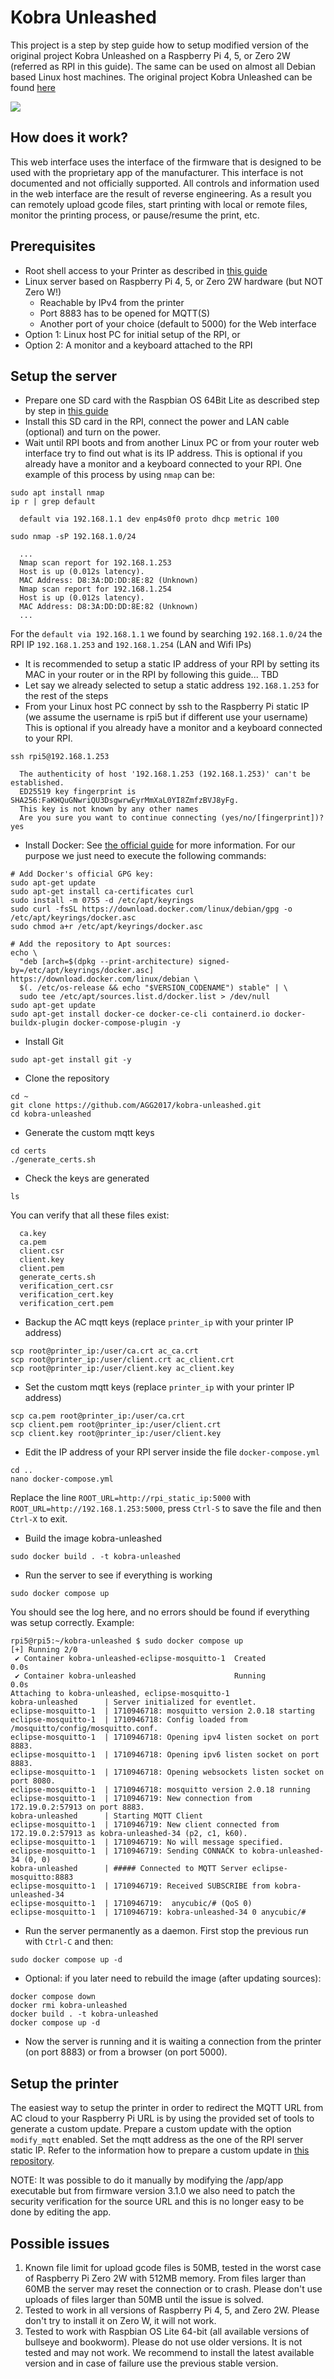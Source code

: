 # Kobra Unleashed

This project is a step by step guide how to setup modified version of the original project Kobra Unleashed on a Raspberry Pi 4, 5, or Zero 2W (referred as RPI in this guide). The same can be used on almost all Debian based Linux host machines. The original project Kobra Unleashed can be found [here](https://github.com/anjomro/kobra-unleashed/)

![](https://raw.githubusercontent.com/AGG2017/kobra-unleashed/master/img/kobra-unleashed-idle.png)

## How does it work?

This web interface uses the interface of the firmware that is designed to be used with the proprietary app of the manufacturer. This interface is not documented and not officially supported. All controls and information used in the web interface are the result of reverse engineering. As a result you can remotely upload gcode files, start printing with local or remote files, monitor the printing process, or pause/resume the print, etc.

## Prerequisites

- Root shell access to your Printer as described in [this guide](ROOT-ACCESS.md)
- Linux server based on Raspberry Pi 4, 5, or Zero 2W hardware (but NOT Zero W!)
  - Reachable by IPv4 from the printer
  - Port 8883 has to be opened for MQTT(S)
  - Another port of your choice (default to 5000) for the Web interface
- Option 1: Linux host PC for initial setup of the RPI, or
- Option 2: A monitor and a keyboard attached to the RPI

## Setup the server

- Prepare one SD card with the Raspbian OS 64Bit Lite as described step by step in [this guide](RASPBIAN-OS.md)
- Install this SD card in the RPI, connect the power and LAN cable (optional) and turn on the power.
- Wait until RPI boots and from another Linux PC or from your router web interface try to find out what is its IP address.
  This is optional if you already have a monitor and a keyboard connected to your RPI.
  One example of this process by using `nmap` can be:

```
sudo apt install nmap
ip r | grep default
```

```
  default via 192.168.1.1 dev enp4s0f0 proto dhcp metric 100
```

```
sudo nmap -sP 192.168.1.0/24
```

```
  ...
  Nmap scan report for 192.168.1.253
  Host is up (0.012s latency).
  MAC Address: D8:3A:DD:DD:8E:82 (Unknown)
  Nmap scan report for 192.168.1.254
  Host is up (0.012s latency).
  MAC Address: D8:3A:DD:DD:8E:82 (Unknown)
  ...
```

For the `default via 192.168.1.1` we found by searching `192.168.1.0/24` the RPI IP `192.168.1.253` and `192.168.1.254` (LAN and Wifi IPs)

- It is recommended to setup a static IP address of your RPI by setting its MAC in your router or in the RPI by following this guide... TBD
- Let say we already selected to setup a static address `192.168.1.253` for the rest of the steps
- From your Linux host PC connect by ssh to the Raspberry Pi static IP (we assume the username is rpi5 but if different use your username)
  This is optional if you already have a monitor and a keyboard connected to your RPI.

```
ssh rpi5@192.168.1.253
```

```
  The authenticity of host '192.168.1.253 (192.168.1.253)' can't be established.
  ED25519 key fingerprint is SHA256:FaKHQuGNwriQU3DsgwrwEyrMmXaL0YI8ZmfzBVJ8yFg.
  This key is not known by any other names
  Are you sure you want to continue connecting (yes/no/[fingerprint])? yes
```

- Install Docker:
  See [the official guide](https://docs.docker.com/engine/install/debian/) for more information.
  For our purpose we just need to execute the following commands:

```
# Add Docker's official GPG key:
sudo apt-get update
sudo apt-get install ca-certificates curl
sudo install -m 0755 -d /etc/apt/keyrings
sudo curl -fsSL https://download.docker.com/linux/debian/gpg -o /etc/apt/keyrings/docker.asc
sudo chmod a+r /etc/apt/keyrings/docker.asc

# Add the repository to Apt sources:
echo \
  "deb [arch=$(dpkg --print-architecture) signed-by=/etc/apt/keyrings/docker.asc] https://download.docker.com/linux/debian \
  $(. /etc/os-release && echo "$VERSION_CODENAME") stable" | \
  sudo tee /etc/apt/sources.list.d/docker.list > /dev/null
sudo apt-get update
sudo apt-get install docker-ce docker-ce-cli containerd.io docker-buildx-plugin docker-compose-plugin -y
```

- Install Git

```
sudo apt-get install git -y
```

- Clone the repository

```
cd ~
git clone https://github.com/AGG2017/kobra-unleashed.git
cd kobra-unleashed
```

- Generate the custom mqtt keys

```
cd certs
./generate_certs.sh
```

- Check the keys are generated

```
ls
```

You can verify that all these files exist:

```
  ca.key
  ca.pem
  client.csr
  client.key
  client.pem
  generate_certs.sh
  verification_cert.csr
  verification_cert.key
  verification_cert.pem
```

- Backup the AC mqtt keys (replace `printer_ip` with your printer IP address)

```
scp root@printer_ip:/user/ca.crt ac_ca.crt
scp root@printer_ip:/user/client.crt ac_client.crt
scp root@printer_ip:/user/client.key ac_client.key
```

- Set the custom mqtt keys (replace `printer_ip` with your printer IP address)

```
scp ca.pem root@printer_ip:/user/ca.crt
scp client.pem root@printer_ip:/user/client.crt
scp client.key root@printer_ip:/user/client.key
```

- Edit the IP address of your RPI server inside the file `docker-compose.yml`

```
cd ..
nano docker-compose.yml
```

Replace the line `ROOT_URL=http://rpi_static_ip:5000` with `ROOT_URL=http://192.168.1.253:5000`, press `Ctrl-S` to save the file and then `Ctrl-X` to exit.

- Build the image kobra-unleashed

```
sudo docker build . -t kobra-unleashed
```

- Run the server to see if everything is working

```
sudo docker compose up
```

You should see the log here, and no errors should be found if everything was setup correctly. Example:

```
rpi5@rpi5:~/kobra-unleashed $ sudo docker compose up
[+] Running 2/0
 ✔ Container kobra-unleashed-eclipse-mosquitto-1  Created                                                                                                                                                     0.0s
 ✔ Container kobra-unleashed                      Running                                                                                                                                                     0.0s
Attaching to kobra-unleashed, eclipse-mosquitto-1
kobra-unleashed      | Server initialized for eventlet.
eclipse-mosquitto-1  | 1710946718: mosquitto version 2.0.18 starting
eclipse-mosquitto-1  | 1710946718: Config loaded from /mosquitto/config/mosquitto.conf.
eclipse-mosquitto-1  | 1710946718: Opening ipv4 listen socket on port 8883.
eclipse-mosquitto-1  | 1710946718: Opening ipv6 listen socket on port 8883.
eclipse-mosquitto-1  | 1710946718: Opening websockets listen socket on port 8080.
eclipse-mosquitto-1  | 1710946718: mosquitto version 2.0.18 running
eclipse-mosquitto-1  | 1710946719: New connection from 172.19.0.2:57913 on port 8883.
kobra-unleashed      | Starting MQTT Client
eclipse-mosquitto-1  | 1710946719: New client connected from 172.19.0.2:57913 as kobra-unleashed-34 (p2, c1, k60).
eclipse-mosquitto-1  | 1710946719: No will message specified.
eclipse-mosquitto-1  | 1710946719: Sending CONNACK to kobra-unleashed-34 (0, 0)
kobra-unleashed      | ##### Connected to MQTT Server eclipse-mosquitto:8883
eclipse-mosquitto-1  | 1710946719: Received SUBSCRIBE from kobra-unleashed-34
eclipse-mosquitto-1  | 1710946719: 	anycubic/# (QoS 0)
eclipse-mosquitto-1  | 1710946719: kobra-unleashed-34 0 anycubic/#
```

- Run the server permanently as a daemon. First stop the previous run with `Ctrl-C` and then:

```
sudo docker compose up -d
```

- Optional: if you later need to rebuild the image (after updating sources):

```
docker compose down
docker rmi kobra-unleashed
docker build . -t kobra-unleashed
docker compose up -d
```

- Now the server is running and it is waiting a connection from the printer (on port 8883) or from a browser (on port 5000).

## Setup the printer

The easiest way to setup the printer in order to redirect the MQTT URL from AC cloud to your Raspberry Pi URL is by using the provided set of tools to generate a custom update. Prepare a custom update with the option `modify_mqtt` enabled. Set the mqtt address as the one of the RPI server static IP. Refer to the information how to prepare a custom update in [this repository](https://github.com/ultimateshadsform/Anycubic-Kobra-2-Series-Tools).

NOTE: It was possible to do it manually by modifying the /app/app executable but from firmware version 3.1.0 we also need to patch the security verification for the source URL and this is no longer easy to be done by editing the app.

## Possible issues

1. Known file limit for upload gcode files is 50MB, tested in the worst case of Raspberry Pi Zero 2W with 512MB memory. From files larger than 60MB the server may reset the connection or to crash. Please don't use uploads of files larger than 50MB until the issue is solved.
2. Tested to work in all versions of Raspberry Pi 4, 5, and Zero 2W. Please don't try to install it on Zero W, it will not work.
3. Tested to work with Raspbian OS Lite 64-bit (all available versions of bullseye and bookworm). Please do not use older versions. It is not tested and may not work. We recommend to install the latest available version and in case of failure use the previous stable version.
